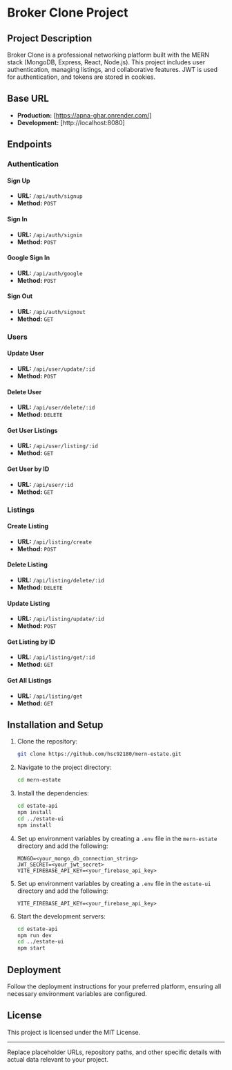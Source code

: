 # Broker Clone Project

## Project Description

Broker Clone is a professional networking platform built with the MERN stack (MongoDB, Express, React, Node.js). This project includes user authentication, managing listings, and collaborative features. JWT is used for authentication, and tokens are stored in cookies.

## Base URL

- **Production:** [https://apna-ghar.onrender.com/]
- **Development:** [http://localhost:8080]

## Endpoints

### Authentication

#### Sign Up

- **URL:** `/api/auth/signup`
- **Method:** `POST`

#### Sign In

- **URL:** `/api/auth/signin`
- **Method:** `POST`

#### Google Sign In

- **URL:** `/api/auth/google`
- **Method:** `POST`

#### Sign Out

- **URL:** `/api/auth/signout`
- **Method:** `GET`

### Users

#### Update User

- **URL:** `/api/user/update/:id`
- **Method:** `POST`

#### Delete User

- **URL:** `/api/user/delete/:id`
- **Method:** `DELETE`

#### Get User Listings

- **URL:** `/api/user/listing/:id`
- **Method:** `GET`

#### Get User by ID

- **URL:** `/api/user/:id`
- **Method:** `GET`

### Listings

#### Create Listing

- **URL:** `/api/listing/create`
- **Method:** `POST`

#### Delete Listing

- **URL:** `/api/listing/delete/:id`
- **Method:** `DELETE`

#### Update Listing

- **URL:** `/api/listing/update/:id`
- **Method:** `POST`

#### Get Listing by ID

- **URL:** `/api/listing/get/:id`
- **Method:** `GET`

#### Get All Listings

- **URL:** `/api/listing/get`
- **Method:** `GET`

## Installation and Setup

1. Clone the repository:

   ```sh
   git clone https://github.com/hsc92180/mern-estate.git
   ```

2. Navigate to the project directory:

   ```sh
   cd mern-estate
   ```

3. Install the dependencies:

   ```sh
   cd estate-api
   npm install
   cd ../estate-ui
   npm install
   ```

4. Set up environment variables by creating a `.env` file in the `mern-estate` directory and add the following:
   ```env
   MONGO=<your_mongo_db_connection_string>
   JWT_SECRET=<your_jwt_secret>
   VITE_FIREBASE_API_KEY=<your_firebase_api_key>
   ```

5. Set up environment variables by creating a `.env` file in the `estate-ui` directory and add the following:
   ```env
   VITE_FIREBASE_API_KEY=<your_firebase_api_key>
   ```

6. Start the development servers:
   ```sh
   cd estate-api
   npm run dev
   cd ../estate-ui
   npm start
   ```

## Deployment

Follow the deployment instructions for your preferred platform, ensuring all necessary environment variables are configured.

## License

This project is licensed under the MIT License.

---

Replace placeholder URLs, repository paths, and other specific details with actual data relevant to your project.

